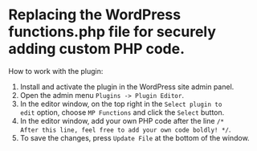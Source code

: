 # Replacing the WordPress functions.php file for securely adding custom PHP code.

How to work with the plugin:

1. Install and activate the plugin in the WordPress site admin panel.
2. Open the admin menu <code>Plugins -> Plugin Editor</code>.
3. In the editor window, on the top right in the <code>Select plugin to edit</code> option, choose <code>MP Functions</code> and click the <code>Select</code> button.
4. In the editor window, add your own PHP code after the line <code>/* After this line, feel free to add your own code boldly! */</code>.
5. To save the changes, press <code>Update File</code> at the bottom of the window.
